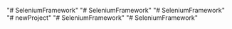 "# SeleniumFramework" 
"# SeleniumFramework" 
"# SeleniumFramework" 
"# newProject" 
"# SeleniumFramework" 
"# SeleniumFramework" 
